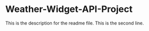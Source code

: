 # Weather-Widget-API-Project


This is the description for the readme file.
This is the second line.

